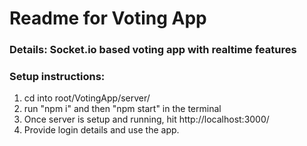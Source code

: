 # Readme for Voting App

### Details: Socket.io based voting app with realtime features

### Setup instructions:

1. cd into root/VotingApp/server/
2. run "npm i" and then "npm start" in the terminal
3. Once server is setup and running, hit http://localhost:3000/
4. Provide login details and use the app.
